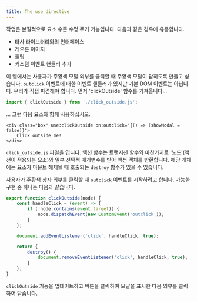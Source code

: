 ```yaml
---
title: The use directive
---
```


작업은 본질적으로 요소 수준 수명 주기 기능입니다. 다음과 같은 경우에 유용합니다.

- 타사 라이브러리와의 인터페이스
- 게으른 이미지
- 툴팁
- 커스텀 이벤트 핸들러 추가

이 앱에서는 사용자가 주황색 모달 외부를 클릭할 때 주황색 모달이 닫히도록 만들고 싶습니다. `outclick` 이벤트에 대한 이벤트 핸들러가 있지만 기본 DOM 이벤트는 아닙니다. 우리가 직접 파견해야 합니다. 먼저 'clickOutside' 함수를 가져옵니다...

```js
import { clickOutside } from './click_outside.js';
```

... 그런 다음 요소와 함께 사용하십시오.

```svelte
<div class="box" use:clickOutside on:outclick="{() => (showModal = false)}">
	Click outside me!
</div>
```

`click_outside.js` 파일을 엽니다. 액션 함수는 트랜지션 함수와 마찬가지로 '노드'(액션이 적용되는 요소)와 일부 선택적 매개변수를 받아 액션 객체를 반환합니다. 해당 개체에는 요소가 마운트 해제될 때 호출되는 `destroy` 함수가 있을 수 있습니다.

사용자가 주황색 상자 외부를 클릭할 때 `outclick` 이벤트를 시작하려고 합니다. 가능한 구현 중 하나는 다음과 같습니다.

```js
export function clickOutside(node) {
	const handleClick = (event) => {
		if (!node.contains(event.target)) {
			node.dispatchEvent(new CustomEvent('outclick'));
		}
	};

	document.addEventListener('click', handleClick, true);

	return {
		destroy() {
			document.removeEventListener('click', handleClick, true);
		}
	};
}
```

`clickOutside` 기능을 업데이트하고 버튼을 클릭하여 모달을 표시한 다음 외부를 클릭하여 닫습니다.
